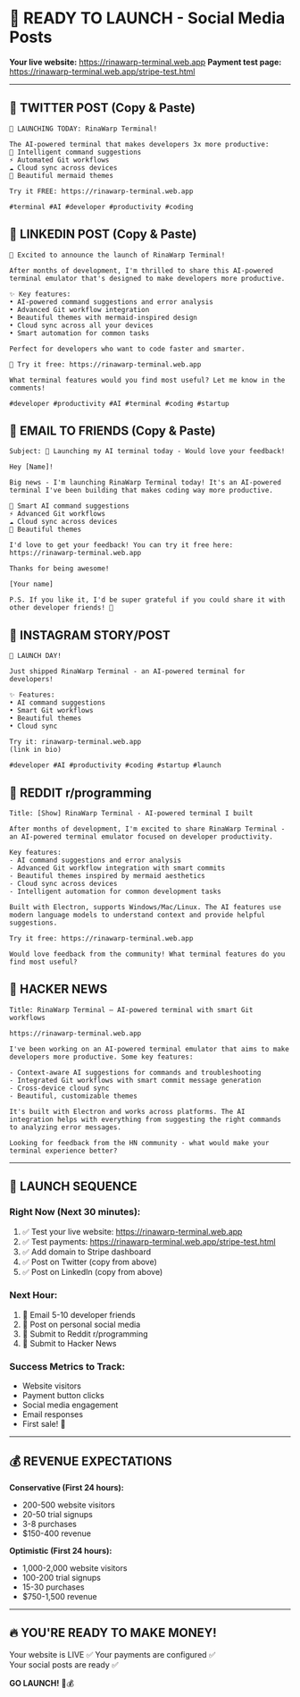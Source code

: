 # 🚀 READY TO LAUNCH - Social Media Posts

**Your live website:** https://rinawarp-terminal.web.app
**Payment test page:** https://rinawarp-terminal.web.app/stripe-test.html

---

## 📱 **TWITTER POST** (Copy & Paste)
```
🚀 LAUNCHING TODAY: RinaWarp Terminal!

The AI-powered terminal that makes developers 3x more productive:
🤖 Intelligent command suggestions
⚡ Automated Git workflows
☁️ Cloud sync across devices
🎨 Beautiful mermaid themes

Try it FREE: https://rinawarp-terminal.web.app

#terminal #AI #developer #productivity #coding
```

## 💼 **LINKEDIN POST** (Copy & Paste)
```
🎉 Excited to announce the launch of RinaWarp Terminal!

After months of development, I'm thrilled to share this AI-powered terminal emulator that's designed to make developers more productive.

✨ Key features:
• AI-powered command suggestions and error analysis
• Advanced Git workflow integration
• Beautiful themes with mermaid-inspired design
• Cloud sync across all your devices
• Smart automation for common tasks

Perfect for developers who want to code faster and smarter.

🔗 Try it free: https://rinawarp-terminal.web.app

What terminal features would you find most useful? Let me know in the comments!

#developer #productivity #AI #terminal #coding #startup
```

## 📧 **EMAIL TO FRIENDS** (Copy & Paste)
```
Subject: 🚀 Launching my AI terminal today - Would love your feedback!

Hey [Name]!

Big news - I'm launching RinaWarp Terminal today! It's an AI-powered terminal I've been building that makes coding way more productive.

🤖 Smart AI command suggestions
⚡ Advanced Git workflows
☁️ Cloud sync across devices
🎨 Beautiful themes

I'd love to get your feedback! You can try it free here:
https://rinawarp-terminal.web.app

Thanks for being awesome! 

[Your name]

P.S. If you like it, I'd be super grateful if you could share it with other developer friends! 🙏
```

## 📱 **INSTAGRAM STORY/POST**
```
🚀 LAUNCH DAY! 

Just shipped RinaWarp Terminal - an AI-powered terminal for developers!

✨ Features:
• AI command suggestions
• Smart Git workflows  
• Beautiful themes
• Cloud sync

Try it: rinawarp-terminal.web.app
(link in bio)

#developer #AI #productivity #coding #startup #launch
```

## 🔴 **REDDIT r/programming**
```
Title: [Show] RinaWarp Terminal - AI-powered terminal I built

After months of development, I'm excited to share RinaWarp Terminal - an AI-powered terminal emulator focused on developer productivity.

Key features:
- AI command suggestions and error analysis
- Advanced Git workflow integration with smart commits
- Beautiful themes inspired by mermaid aesthetics
- Cloud sync across devices
- Intelligent automation for common development tasks

Built with Electron, supports Windows/Mac/Linux. The AI features use modern language models to understand context and provide helpful suggestions.

Try it free: https://rinawarp-terminal.web.app

Would love feedback from the community! What terminal features do you find most useful?
```

## 🔗 **HACKER NEWS**
```
Title: RinaWarp Terminal – AI-powered terminal with smart Git workflows

https://rinawarp-terminal.web.app

I've been working on an AI-powered terminal emulator that aims to make developers more productive. Some key features:

- Context-aware AI suggestions for commands and troubleshooting
- Integrated Git workflows with smart commit message generation  
- Cross-device cloud sync
- Beautiful, customizable themes

It's built with Electron and works across platforms. The AI integration helps with everything from suggesting the right commands to analyzing error messages.

Looking for feedback from the HN community - what would make your terminal experience better?
```

---

## 🎯 **LAUNCH SEQUENCE**

### **Right Now (Next 30 minutes):**
1. ✅ Test your live website: https://rinawarp-terminal.web.app
2. ✅ Test payments: https://rinawarp-terminal.web.app/stripe-test.html  
3. ✅ Add domain to Stripe dashboard
4. ✅ Post on Twitter (copy from above)
5. ✅ Post on LinkedIn (copy from above)

### **Next Hour:**
1. 📧 Email 5-10 developer friends
2. 📱 Post on personal social media
3. 🔴 Submit to Reddit r/programming
4. 📰 Submit to Hacker News

### **Success Metrics to Track:**
- Website visitors
- Payment button clicks
- Social media engagement
- Email responses
- First sale! 🎉

---

## 💰 **REVENUE EXPECTATIONS**

**Conservative (First 24 hours):**
- 200-500 website visitors
- 20-50 trial signups  
- 3-8 purchases
- $150-400 revenue

**Optimistic (First 24 hours):**
- 1,000-2,000 website visitors
- 100-200 trial signups
- 15-30 purchases  
- $750-1,500 revenue

---

## 🔥 **YOU'RE READY TO MAKE MONEY!**

Your website is LIVE ✅
Your payments are configured ✅  
Your social posts are ready ✅

**GO LAUNCH!** 🚀💰
